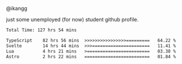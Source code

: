 @ikangg

just some unemployed (for now) student github profile.

<!--START_SECTION:waka-->

```txt
Total Time: 127 hrs 54 mins

TypeScript    82 hrs 56 mins  >>>>>>>>>>>>>>>>=========   64.22 %
Svelte        14 hrs 44 mins  >>>======================   11.41 %
Lua           4 hrs 21 mins   >========================   03.38 %
Astro         2 hrs 22 mins   =========================   01.84 %
```

<!--END_SECTION:waka-->
